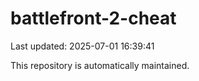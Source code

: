 # battlefront-2-cheat

Last updated: 2025-07-01 16:39:41

This repository is automatically maintained.

